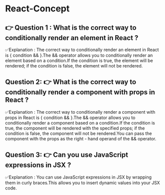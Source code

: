 # React-Concept

## 👉 Question 1 : What is the correct way to conditionally render an element in React ?

✅Explanation :
The correct way to conditionally render an element in React is { condition && <Element /> }.The && operator allows you to conditionally render an element based on a condition.If the condition is true, the element will be rendered; if the condition is false, the element will not be rendered.

## Question 2: 👉 What is the correct way to conditionally render a component with props in React ?

 ✅Explanation :
 The correct way to conditionally render a component with props in React is { condition && <MyComponent prop1={value1} prop2={value2} /> }.The && operator allows you to conditionally render a component based on a condition.If the condition is true, the component will be rendered with the specified props; if the condition is false, the component will not be rendered.You can pass the component with the props as the right - hand operand of the && operator.


##   Question 3: 👉 Can you use JavaScript expressions in JSX ?

 ✅Explanation :
 You can use JavaScript expressions in JSX by wrapping them in curly braces.This allows you to insert dynamic values into your JSX code.
 
